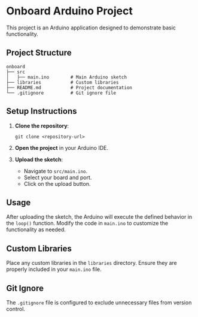# Onboard Arduino Project

This project is an Arduino application designed to demonstrate basic functionality.

## Project Structure

```
onboard
├── src
│   ├── main.ino        # Main Arduino sketch
├── libraries           # Custom libraries
├── README.md           # Project documentation
└── .gitignore          # Git ignore file
```

## Setup Instructions

1. **Clone the repository**:
   ```
   git clone <repository-url>
   ```

2. **Open the project** in your Arduino IDE.

3. **Upload the sketch**:
   - Navigate to `src/main.ino`.
   - Select your board and port.
   - Click on the upload button.

## Usage

After uploading the sketch, the Arduino will execute the defined behavior in the `loop()` function. Modify the code in `main.ino` to customize the functionality as needed.

## Custom Libraries

Place any custom libraries in the `libraries` directory. Ensure they are properly included in your `main.ino` file.

## Git Ignore

The `.gitignore` file is configured to exclude unnecessary files from version control.
